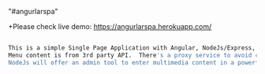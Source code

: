  "#angurlarspa" 
 
 +Please check live demo: https://angurlarspa.herokuapp.com/

```bash

This is a simple Single Page Application with Angular, NodeJs/Express, Mysql and Knex. 
Menu content is from 3rd party API.  There's a proxy service to avoid cross domain issue.
NodeJs will offer an admin tool to enter multimedia content in a powerful editor. All templates needed from Angurla Router will also be provided by Node.
 
```

